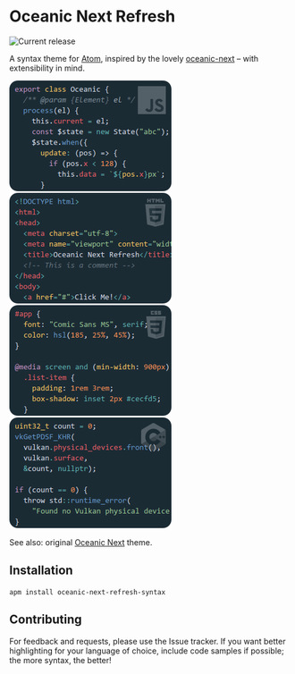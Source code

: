 # Oceanic Next Refresh

![Current release](https://img.shields.io/apm/v/oceanic-next-refresh-syntax?color=5fb3b3)

A syntax theme for [Atom](https://github.com/atom/atom), inspired by the lovely
[oceanic-next](https://github.com/smlombardi/oceanic-next-syntax) – with extensibility in mind.

![JavaScript](https://raw.githubusercontent.com/adrian5/oceanic-next-refresh-syntax/master/screenshots/javascript.png)
![HTML](https://raw.githubusercontent.com/adrian5/oceanic-next-refresh-syntax/master/screenshots/html.png)
![CSS](https://raw.githubusercontent.com/adrian5/oceanic-next-refresh-syntax/master/screenshots/css.png)
![C++](https://raw.githubusercontent.com/adrian5/oceanic-next-refresh-syntax/master/screenshots/cpp.png)

See also: original [Oceanic Next](https://labs.voronianski.com/oceanic-next-color-scheme/) theme.

## Installation

```
apm install oceanic-next-refresh-syntax
```

## Contributing

For feedback and requests, please use the Issue tracker. If you want better highlighting for your
language of choice, include code samples if possible; the more syntax, the better!

